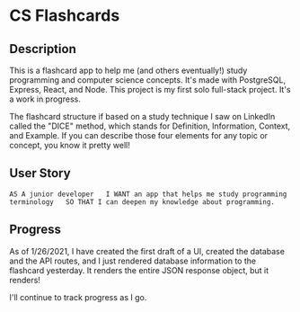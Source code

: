 # CS Flashcards

## Description
This is a flashcard app to help me (and others eventually!) study programming and computer science concepts. It's made with PostgreSQL, Express, React, and Node.
This project is my first solo full-stack project. It's a work in progress. 

The flashcard structure if based on a study technique I saw on LinkedIn called the "DICE" method, which stands for Definition, Information, Context, and Example. If you can describe those four elements for any topic or concept, you know it pretty well!

## User Story
`AS A junior developer  
I WANT an app that helps me study programming terminology  
SO THAT I can deepen my knowledge about programming.`  

## Progress

As of 1/26/2021, I have created the first draft of a UI, created the database and the API routes, and I just rendered database information to the flashcard yesterday. It renders the entire JSON response object, but it renders! 

I'll continue to track progress as I go.
 
